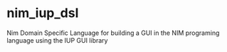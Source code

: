 # nim_iup_dsl
Nim Domain Specific Language for building a GUI in the NIM programing language using the IUP GUI library
